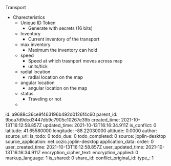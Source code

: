 Transport

- Charecteristics
	- Unique ID Token
		- Generate with secrets (16 bits)
	- Inventory
		- Current inventory of the transport
	- max inventory
		- Maximum the inventory can hold
	- speed
		- Speed at which trasnport moves across map
		- units/tick
	- radial location
		- radial location on the map
	- angular location
		- angular location on the map
	- status
		- Traveling or not
	- 

id: a9688c36ce9f463196b492d0126f4c60
parent_id: 9bca7d9dcd3447db9c7905c10267e39b
created_time: 2021-10-13T16:12:58.857Z
updated_time: 2021-10-13T16:16:34.911Z
is_conflict: 0
latitude: 41.65580000
longitude: -88.22030000
altitude: 0.0000
author: 
source_url: 
is_todo: 0
todo_due: 0
todo_completed: 0
source: joplin-desktop
source_application: net.cozic.joplin-desktop
application_data: 
order: 0
user_created_time: 2021-10-13T16:12:58.857Z
user_updated_time: 2021-10-13T16:16:34.911Z
encryption_cipher_text: 
encryption_applied: 0
markup_language: 1
is_shared: 0
share_id: 
conflict_original_id: 
type_: 1